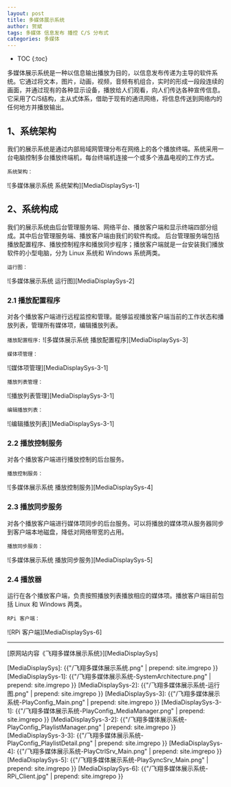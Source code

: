 ```yaml
---
layout: post
title: 多媒体展示系统
author: 贺斌
tags: 多媒体 信息发布 播控 C/S 分布式
categories: 多媒体
---
```


* TOC
{:toc}

多媒体展示系统是一种以信息输出播放为目的，以信息发布传递为主导的软件系统。它通过将文本，图片，动画，视频，音频有机组合，实时的形成一段段连续的画面，并通过现有的各种显示设备，播放给人们观看，向人们传达各种宣传信息。它采用了C/S结构，主从式体系，借助于现有的通讯网络，将信息传送到网络内的任何地方并播放输出。

## 1、系统架构
我们的展示系统是通过内部局域网管理分布在网络上的各个播放终端。系统采用一台电脑控制多台播放终端机，每台终端机连接一个或多个液晶电视的工作方式。

`系统架构：`

![多媒体展示系统 系统架构][MediaDisplaySys-1]

## 2、系统构成
我们的展示系统由后台管理服务端、网络平台、播放客户端和显示终端四部分组成。其中后台管理服务端、播放客户端由我们的软件构成。 后台管理服务端包括播放配置程序、播放控制程序和播放同步程序；播放客户端就是一台安装我们播放软件的小型电脑，分为 Linux 系统和 Windows 系统两类。

`运行图：`

![多媒体展示系统 运行图][MediaDisplaySys-2]

### 2.1 播放配置程序

对各个播放客户端进行远程监控和管理。能够监视播放客户端当前的工作状态和播放列表，管理所有媒体项，编辑播放列表。

`播放配置程序:`
![多媒体展示系统 播放配置程序][MediaDisplaySys-3]

`媒体项管理：`

![媒体项管理][MediaDisplaySys-3-1]

`播放列表管理：`

![播放列表管理][MediaDisplaySys-3-1]

`编辑播放列表：`

![编辑播放列表][MediaDisplaySys-3-1]

### 2.2 播放控制服务

对各个播放客户端进行播放控制的后台服务。

`播放控制服务：`

![多媒体展示系统 播放控制服务][MediaDisplaySys-4]

### 2.3 播放同步服务

对各个播放客户端进行媒体项同步的后台服务。可以将播放的媒体项从服务器同步到客户端本地磁盘，降低对网络带宽的占用。

`播放同步服务：`

![多媒体展示系统 播放同步服务][MediaDisplaySys-5]

### 2.4 播放器

运行在各个播放客户端，负责按照播放列表播放相应的媒体项。播放客户端目前包括 Linux 和 Windows 两类。

`RPi 客户端：`

![RPi 客户端][MediaDisplaySys-6]

---

[原网站内容《飞翔多媒体展示系统》][MediaDisplaySys]


[MediaDisplaySys]: {{"/飞翔多媒体展示系统.png" | prepend: site.imgrepo }}
[MediaDisplaySys-1]: {{"/飞翔多媒体展示系统-SystemArchitecture.png" | prepend: site.imgrepo }}
[MediaDisplaySys-2]: {{"/飞翔多媒体展示系统-运行图.png" | prepend: site.imgrepo }}
[MediaDisplaySys-3]: {{"/飞翔多媒体展示系统-PlayConfig_Main.png" | prepend: site.imgrepo }}
[MediaDisplaySys-3-1]: {{"/飞翔多媒体展示系统-PlayConfig_MediaManager.png" | prepend: site.imgrepo }}
[MediaDisplaySys-3-2]: {{"/飞翔多媒体展示系统-PlayConfig_PlaylistManager.png" | prepend: site.imgrepo }}
[MediaDisplaySys-3-3]: {{"/飞翔多媒体展示系统-PlayConfig_PlaylistDetail.png" | prepend: site.imgrepo }}
[MediaDisplaySys-4]: {{"/飞翔多媒体展示系统-PlayCtrlSrv_Main.png" | prepend: site.imgrepo }}
[MediaDisplaySys-5]: {{"/飞翔多媒体展示系统-PlaySyncSrv_Main.png" | prepend: site.imgrepo }}
[MediaDisplaySys-6]: {{"/飞翔多媒体展示系统-RPi_Client.jpg" | prepend: site.imgrepo }}